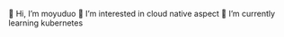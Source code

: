 👋 Hi, I’m moyuduo
👀 I’m interested in cloud native aspect
🌱 I’m currently learning kubernetes
<!---
moyuduo/moyuduo is a ✨ special ✨ repository because its `README.md` (this file) appears on your GitHub profile.
You can click the Preview link to take a look at your changes.
--->
